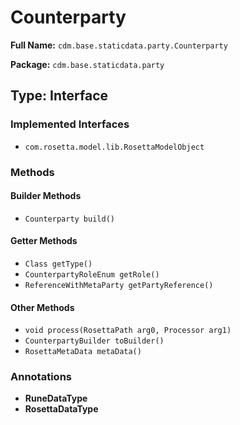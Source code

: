 # Counterparty

**Full Name:** `cdm.base.staticdata.party.Counterparty`

**Package:** `cdm.base.staticdata.party`

## Type: Interface

### Implemented Interfaces

- `com.rosetta.model.lib.RosettaModelObject`

### Methods

#### Builder Methods

- `Counterparty build()`

#### Getter Methods

- `Class getType()`
- `CounterpartyRoleEnum getRole()`
- `ReferenceWithMetaParty getPartyReference()`

#### Other Methods

- `void process(RosettaPath arg0, Processor arg1)`
- `CounterpartyBuilder toBuilder()`
- `RosettaMetaData metaData()`

### Annotations

- **RuneDataType**
- **RosettaDataType**

